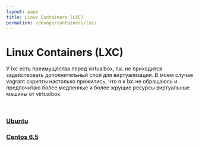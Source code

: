 ```yaml
---
layout: page
title: Linux Containers (LXC)
permalink: /devops/containers/lxc/
---
```


# Linux Containers (LXC)

У lxc есть преимущества перед virtualbox, т.к. не приходится задействовать дополнительный слой для виртуализации. В моем случае vagrant скрипты настолько прижились, что я к lxc не обращаюсь и предпочитаю более медленные и более жрущие ресурсы виртуальные машины от virtualbox.

<br/>

### [Ubuntu](/devops/containers/lxc/ubuntu/)

### [Centos 6.5](/devops/containers/lxc/centos/)
